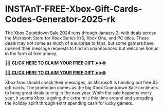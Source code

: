 # INSTAnT-FREE-Xbox-Gift-Cards-Codes-Generator-2025-rk
The Xbox Countdown Sale 2024 runs through January 2, with deals across the Microsoft Store for Xbox Series X/S, Xbox One, and PC titles. These deals may not come as much of a surprise to fans, but some gamers have opened their message requests to find an unannounced but welcome bonus in the form of free money.

**[🌟✨ CLICK HERE TO CLAIM YOUR FREE GIFT ➤➤🌐](https://progiftzone.com/xbox%20gift%20card)**

**[🌟✨ CLICK HERE TO CLAIM YOUR FREE GIFT ➤➤🌐](https://progiftzone.com/xbox%20gift%20card)**


Xbox fans should check their messages, as Microsoft is handing out free $5 gift cards. The promotion comes as the big Xbox Countdown Sale continues to bring great deals to ring in the new year. While the sale happens every year, it seems Xbox is going the extra mile this time around and spreading the holiday spirit through extra spending cash for lucky gamers.
